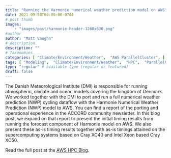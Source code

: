 ```yaml
---
title: "Running the Harmonie numerical weather prediction model on AWS"
date: 2021-09-30T00:00:00-0700
# post thumb
images:
    - "images/post/harmonie-header-1260x630.png"
#author
author: "Matt Vaughn"
# description
description: ""
# Taxonomies
categories: [ "Climate/Environment/Weather",  "AWS ParallelCluster", ]
tags: [ "Modeling",  "Climate/Environment/Weather",  "HPC",  "ParallelCluster",  "hpcblog", ]
type: "regular" # available type (regular or featured)
draft: false
---
```


The Danish Meteorological Institute (DMI) is responsible for running atmospheric, climate and ocean models covering the kingdom of Denmark. We worked together with the DMI to port and run a full numerical weather prediction (NWP) cycling dataflow with the Harmonie Numerical Weather Prediction (NWP) model to AWS. You can find a report of the porting and operational experience in the ACCORD community newsletter. In this blog post, we expand on that report to present the initial timing results from running the forecast component of Harmonie model on AWS. We also present these as-is timing results together with as-is timings attained on the supercomputing systems based on Cray XC40 and Intel Xeon based Cray XC50.

Read the full post at the [AWS HPC Blog](https://aws.amazon.com/blogs/hpc/running-the-harmonie-numerical-weather-prediction-on-aws/).
